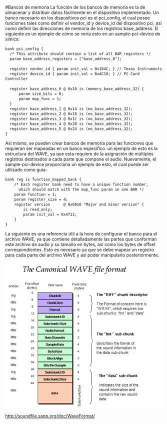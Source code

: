 #Bancos de memoria
La función de los bancos de memoria es la de almacenar y distribuir datos fácilmente en el dispositivo implementado. Un banco necesario en los dispositivos pci es el pci_config, el cual posee funciones tales como definir el vendor_id y device_id del dispositivo pci, así como definir las direcciones de memoria de los registros base_address. El siguiente es un ejemplo de cómo se vería esto en un sample-pci-device de simics:

    bank pci_config {
      /* This attribute should contain a list of all BAR registers */
      param base_address_registers = ["base_address_0"];

      register vendor_id { param init_val = 0x104C; } // Texas Instruments
      register device_id { param init_val = 0xAC10; } // PC Card Controller

      register base_address_0 @ 0x10 is (memory_base_address_32) {
          param size_bits = 8;
          param map_func = 1;
      }
      register base_address_1 @ 0x14 is (no_base_address_32);
      register base_address_2 @ 0x18 is (no_base_address_32);
      register base_address_3 @ 0x1C is (no_base_address_32);
      register base_address_4 @ 0x20 is (no_base_address_32);
      register base_address_5 @ 0x24 is (no_base_address_32);
    }

Así mismo, se pueden crear bancos de memoria para las funciones que requieran ser mapeadas en un banco especifico. un ejemplo de esto es la estructura del WAVE, ya que esta requiere de la asignación de múltiples registros destinados a cada parte que compone el audio. Nuevamente, el sample-pci-device proporciona un ejemplo de esto, el cual puede ser utilizado como guía:

    bank reg is function_mapped_bank {
        /* Each register bank need to have a unique function number,
          which should match with the map_func param in one BAR */
        param function = 1;
        param register_size = 4;
        register version      @ 0x0010 "Major and minor version" {
            is read_only;
            param init_val = 0x4711;
        }
    }

La siguiente es una referencia útil a la hora de configurar el banco para el archivo WAVE, ya que contiene detalladamente las partes que conforman este archivo de audio y su tamaño en bytes, así como los bytes de offset correspondientes. Esto es necesario ya que se debe mapear un registro para cada parte del archivo WAVE y así poder manipularlo posteriormente.

![wave_format](wav-sound-format.jpg)

http://soundfile.sapp.org/doc/WaveFormat/
